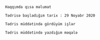     Haqqımda qısa məlumat
    
    Tədrisə başladığım tarix : 29 Noyabr 2020

    Tədris müddətində gördüyüm işlər

    Tədris müddətində yazdığım məqalə
